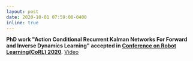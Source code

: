 ```yaml
---
layout: post
date: 2020-10-01 07:59:00-0400
inline: true
---
```


**PhD work "Action Conditional Recurrent Kalman Networks For Forward and Inverse Dynamics Learning" accepted in [Conference on Robot Learning(CoRL) 2020](https://www.robot-learning.org)**. [Video](https://www.youtube.com/watch?v=fNHtSqLYLFs)